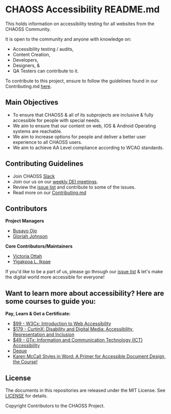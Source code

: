 # CHAOSS Accessibility README.md

This holds information on accessibility testing for all websites from the CHAOSS Community. 

It is open to the community and anyone with knowledge on: 
* Accessibility testing / audits,
* Content Creation,
* Developers,
* Designers, &
* QA Testers can contribute to it.

To contribute to this project, ensure to follow the guidelines found in our Contributing.md [here](https://github.com/chaoss/Accessibility/blob/main/Contributing.md).


## Main Objectives

- To ensure that CHAOSS & all of its subprojects are inclusive & fully accessible for people with special needs.
- We aim to ensure that our content on web, IOS & Android Operating systems are reachable.
- We aim to increase options for people and deliver a better user experience to all CHAOSS users.
- We aim to achieve AA Level compliance according to WCAG standards.

## Contributing Guidelines

- Join CHAOSS [Slack](https://join.slack.com/t/chaoss-workspace/shared_invite/zt-r65szij9-QajX59hkZUct82b0uACA6g)
- Join our us on our [weekly DEI meetings](https://chaoss.community/chaoss-calendar/). 
- Review the [issue list](https://github.com/chaoss/Accessibility/issues) and contribute to some of the issues.
- Read more on our [Contributing.md](https://github.com/chaoss/Accessibility/blob/main/Contributing.md)

## Contributors

**Project Managers**

- [Busayo Ojo](https://github.com/Busayo-ojo)
- [Gloriah Johnson](https://github.com/riahtgl)

**Core Contributors/Maintainers**

- [Victoria Ottah](https://github.com/Toriasdesign)
- [Yigakpoa L. Ikpae](https://github.com/Yigakpoa)

If you'd like to be a part of us, please go through our [issue list](https://github.com/chaoss/Accessibility/issues) & let's make the digital world more accessible for everyone! 

## Want to learn more about accessibility? Here are some courses to guide you:

**Pay, Learn & Get a Certificate:**
- [$99 - W3Cx: Introduction to Web Accessibility](https://www.edx.org/learn/web-accessibility/the-world-wide-web-consortium-w3c-introduction-to-web-accessibility?index=product&queryID=00e053e8a13cf6a46aff8a2199a7fcf8&position=1&results_level=first-level-results&term=accessibility&objectID=course-8ac6f7ff-0ff9-4894-a5f3-cc34fc5768fa&campaign=Introduction+to+Web+Accessibility&source=edX&product_category=course&placement_url=https%3A%2F%2Fwww.edx.org%2Fsearch)
- [ $179 - CurtinX: Disability and Digital Media: Accessibility, Representation and Inclusion](https://www.edx.org/learn/dei-diversity-equity-inclusion/curtin-university-disability-and-digital-media-accessibility-representation-and-inclusion?index=product&queryID=00e053e8a13cf6a46aff8a2199a7fcf8&position=2&results_level=first-level-results&term=accessibility&objectID=course-9a43b119-f4a6-4813-9151-7c228e458ef0&campaign=Disability+and+Digital+Media%3A+Accessibility%2C+Representation+and+Inclusion&source=edX&product_category=course&placement_url=https%3A%2F%2Fwww.edx.org%2Fsearch)
- [$49 - GTx: Information and Communication Technology (ICT) Accessibility](https://www.edx.org/learn/information-technology/the-georgia-institute-of-technology-information-and-communication-technology-ict-accessibility?index=product&queryID=a2ac3bef1f4c4b840ef9a45a19a4456b&position=4&linked_from=autocomplete&c=autocomplete)
- [Deque](https://www.deque.com/training/)
- [Karen McCall Styles in Word: A Primer for Accessible Document Design, the Course!](https://www.karlencommunications.com/StylesInWordCourse.html)

## License

The documents in this repositories are released under the MIT License. See [LICENSE](https://github.com/chaoss/wg-diversity-inclusion/blob/master/LICENSE) for details.

Copyright Contributors to the CHAOSS Project.
